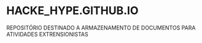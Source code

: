 # HACKE_HYPE.GITHUB.IO
REPOSITÓRIO DESTINADO A ARMAZENAMENTO DE DOCUMENTOS PARA ATIVIDADES EXTRENSIONISTAS
